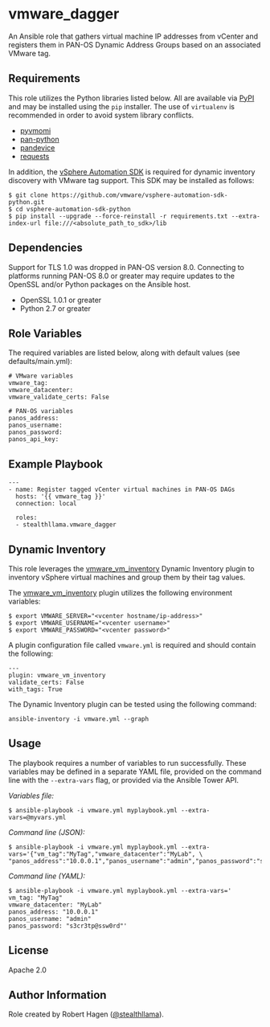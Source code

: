 vmware_dagger
=========
An Ansible role that gathers virtual machine IP addresses from vCenter and registers them in PAN-OS Dynamic Address Groups based on an associated VMware tag.
 
Requirements
------------
This role utilizes the Python libraries listed below.  All are available via [PyPI](https://pypi.org) and may be installed using the `pip` installer.  The use of `virtualenv` is recommended in order to avoid system library conflicts.

- [pyvmomi](https://pypi.org/project/pyvmomi/)
- [pan-python](https://pypi.org/project/pan-python/)
- [pandevice](https://pypi.org/project/pandevice/)
- [requests](https://pypi.org/project/requests/)

In addition, the [vSphere Automation SDK](https://github.com/vmware/vsphere-automation-sdk-python) is required for dynamic inventory discovery with VMware tag support.  This SDK may be installed as follows:

```
$ git clone https://github.com/vmware/vsphere-automation-sdk-python.git
$ cd vsphere-automation-sdk-python
$ pip install --upgrade --force-reinstall -r requirements.txt --extra-index-url file:///<absolute_path_to_sdk>/lib
```

Dependencies
------------
Support for TLS 1.0 was dropped in PAN-OS version 8.0. Connecting to platforms running PAN-OS 8.0 or greater may require updates to the OpenSSL and/or Python packages on the Ansible host.

- OpenSSL 1.0.1 or greater
- Python 2.7 or greater

Role Variables
--------------
The required variables are listed below, along with default values (see defaults/main.yml):

```
# VMware variables
vmware_tag: 
vmware_datacenter: 
vmware_validate_certs: False

# PAN-OS variables
panos_address:
panos_username: 
panos_password:
panos_api_key:
```

Example Playbook
----------------
```
---
- name: Register tagged vCenter virtual machines in PAN-OS DAGs
  hosts: '{{ vmware_tag }}'
  connection: local

  roles:
  - stealthllama.vmware_dagger
```

Dynamic Inventory
-----------------
This role leverages the [vmware_vm_inventory](https://docs.ansible.com/ansible/latest/plugins/inventory/vmware_vm_inventory.html) Dynamic Inventory plugin to inventory vSphere virtual machines and group them by their tag values.

The [vmware_vm_inventory](https://docs.ansible.com/ansible/latest/plugins/inventory/vmware_vm_inventory.html) plugin utilizes the following environment variables:

```
$ export VMWARE_SERVER="<vcenter hostname/ip-address>"
$ export VMWARE_USERNAME="<vcenter username>"
$ export VMWARE_PASSWORD="<vcenter password>"
```

A plugin configuration file called `vmware.yml` is required and should contain the following:

```
---
plugin: vmware_vm_inventory
validate_certs: False
with_tags: True
```

The Dynamic Inventory plugin can be tested using the following command:
```
ansible-inventory -i vmware.yml --graph
```

Usage
-----
The playbook requires a number of variables to run successfully. These variables may be defined in a separate YAML file, provided on the command line with the `--extra-vars` flag, or provided via the Ansible Tower API.

*Variables file:*
```
$ ansible-playbook -i vmware.yml myplaybook.yml --extra-vars=@myvars.yml
```

*Command line (JSON):*
```
$ ansible-playbook -i vmware.yml myplaybook.yml --extra-vars='{"vm_tag":"MyTag","vmware_datacenter":"MyLab", \
"panos_address":"10.0.0.1","panos_username":"admin","panos_password":"s3cr3tp@ssw0rd"}'
```

*Command line (YAML):*
```
$ ansible-playbook -i vmware.yml myplaybook.yml --extra-vars='
vm_tag: "MyTag"
vmware_datacenter: "MyLab"
panos_address: "10.0.0.1"
panos_username: "admin"
panos_password: "s3cr3tp@ssw0rd"'
```

License
-------
Apache 2.0

Author Information
------------------
Role created by Robert Hagen ([@stealthllama](https://github.com/stealthllama)).

